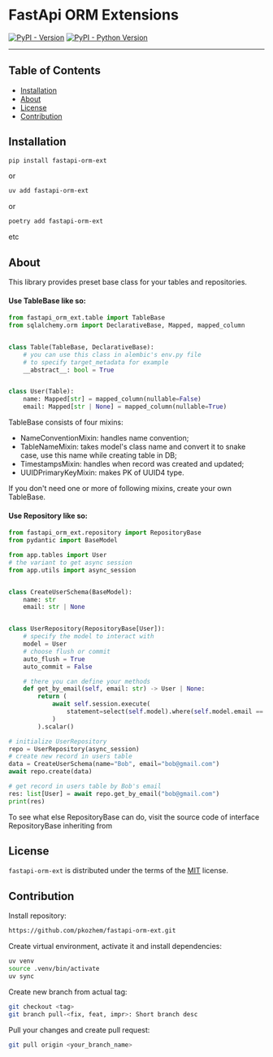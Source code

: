 # FastApi ORM Extensions

[![PyPI - Version](https://img.shields.io/pypi/v/fastapi-orm-ext.svg)](https://pypi.org/project/fastapi-orm-ext)
[![PyPI - Python Version](https://img.shields.io/pypi/pyversions/fastapi-orm-ext.svg)](https://pypi.org/project/fastapi-orm-ext)

-----

## Table of Contents
- [Installation](#installation)
- [About](#About)
- [License](#license)
- [Contribution](#contribution)


## Installation
```bash
pip install fastapi-orm-ext
```
or
```bash
uv add fastapi-orm-ext
```
or
```bash
poetry add fastapi-orm-ext
```
etc


## About
This library provides preset base class for your tables and repositories.
#### Use TableBase like so:
```python
from fastapi_orm_ext.table import TableBase
from sqlalchemy.orm import DeclarativeBase, Mapped, mapped_column


class Table(TableBase, DeclarativeBase):
    # you can use this class in alembic's env.py file
    # to specify target_metadata for example
    __abstract__: bool = True


class User(Table):
    name: Mapped[str] = mapped_column(nullable=False)
    email: Mapped[str | None] = mapped_column(nullable=True)
```

TableBase consists of four mixins:
- NameConventionMixin: handles name convention;
- TableNameMixin: takes model's class name and convert it to snake case, use this name while creating table in DB;
- TimestampsMixin: handles when record was created and updated;
- UUIDPrimaryKeyMixin: makes PK of UUID4 type.

If you don't need one or more of following mixins, create your own TableBase.

#### Use Repository like so:
```python
from fastapi_orm_ext.repository import RepositoryBase
from pydantic import BaseModel

from app.tables import User
# the variant to get async session
from app.utils import async_session


class CreateUserSchema(BaseModel):
    name: str
    email: str | None


class UserRepository(RepositoryBase[User]):
    # specify the model to interact with
    model = User
    # choose flush or commit
    auto_flush = True
    auto_commit = False

    # there you can define your methods
    def get_by_email(self, email: str) -> User | None:
        return (
            await self.session.execute(
                statement=select(self.model).where(self.model.email == email),
            )
        ).scalar()

# initialize UserRepository
repo = UserRepository(async_session)
# create new record in users table
data = CreateUserSchema(name="Bob", email="bob@gmail.com")
await repo.create(data)

# get record in users table by Bob's email
res: list[User] = await repo.get_by_email("bob@gmail.com")
print(res)
```

To see what else RepositoryBase can do, visit the source code of interface RepositoryBase inheriting from


## License
`fastapi-orm-ext` is distributed under the terms of the [MIT](https://spdx.org/licenses/MIT.html) license.


## Contribution
Install repository:
```bash
https://github.com/pkozhem/fastapi-orm-ext.git
```

Create virtual environment, activate it and install dependencies:
```bash
uv venv
source .venv/bin/activate
uv sync
```

Create new branch from actual tag:
```bash
git checkout <tag>
git branch pull-<fix, feat, impr>: Short branch desc
```

Pull your changes and create pull request:
```bash
git pull origin <your_branch_name>
```

